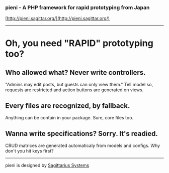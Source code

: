 ### pieni - A PHP framework for rapid prototyping from Japan
[http://pieni.sagittar.org/](http://pieni.sagittar.org/)

---
# Oh, you need "RAPID" prototyping too?

## Who allowed what? Never write controllers.
"Admins may edit posts, but guests can only view them." Tell model so, requests are restricted and action buttons are generated on views.

## Every files are recognized, by fallback.
Anything can be contain in your package. Sure, core files too.

## Wanna write specifications? Sorry. It's readied.
CRUD matrices are generated automaticaly from models and configs. Why don't you hit keys first?

---
pieni is designed by [Sagittarius Systems](http://pieni.sagittar.org/)
